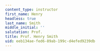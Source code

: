 ```yaml
---
content_type: instructor
first_name: Henry
headless: true
last_name: Smith
middle_initial: ''
salutation: Prof.
title: Prof. Henry Smith
uid: eeb134ae-fed6-89ab-199c-d4efed9239db
---
```

